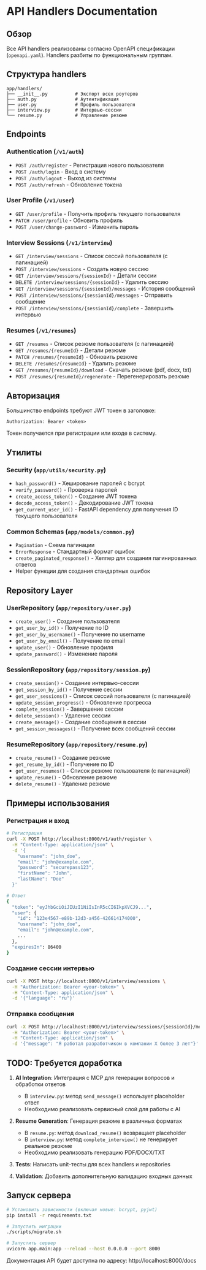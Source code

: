 # API Handlers Documentation

## Обзор

Все API handlers реализованы согласно OpenAPI спецификации (`openapi.yaml`). Handlers разбиты по функциональным группам.

## Структура handlers

```
app/handlers/
├── __init__.py          # Экспорт всех роутеров
├── auth.py              # Аутентификация
├── user.py              # Профиль пользователя
├── interview.py         # Интервью-сессии
└── resume.py            # Управление резюме
```

## Endpoints

### Authentication (`/v1/auth`)

-   `POST /auth/register` - Регистрация нового пользователя
-   `POST /auth/login` - Вход в систему
-   `POST /auth/logout` - Выход из системы
-   `POST /auth/refresh` - Обновление токена

### User Profile (`/v1/user`)

-   `GET /user/profile` - Получить профиль текущего пользователя
-   `PATCH /user/profile` - Обновить профиль
-   `POST /user/change-password` - Изменить пароль

### Interview Sessions (`/v1/interview`)

-   `GET /interview/sessions` - Список сессий пользователя (с пагинацией)
-   `POST /interview/sessions` - Создать новую сессию
-   `GET /interview/sessions/{sessionId}` - Детали сессии
-   `DELETE /interview/sessions/{sessionId}` - Удалить сессию
-   `GET /interview/sessions/{sessionId}/messages` - История сообщений
-   `POST /interview/sessions/{sessionId}/messages` - Отправить сообщение
-   `POST /interview/sessions/{sessionId}/complete` - Завершить интервью

### Resumes (`/v1/resumes`)

-   `GET /resumes` - Список резюме пользователя (с пагинацией)
-   `GET /resumes/{resumeId}` - Детали резюме
-   `PATCH /resumes/{resumeId}` - Обновить резюме
-   `DELETE /resumes/{resumeId}` - Удалить резюме
-   `GET /resumes/{resumeId}/download` - Скачать резюме (pdf, docx, txt)
-   `POST /resumes/{resumeId}/regenerate` - Перегенерировать резюме

## Авторизация

Большинство endpoints требуют JWT токен в заголовке:

```
Authorization: Bearer <token>
```

Токен получается при регистрации или входе в систему.

## Утилиты

### Security (`app/utils/security.py`)

-   `hash_password()` - Хеширование паролей с bcrypt
-   `verify_password()` - Проверка паролей
-   `create_access_token()` - Создание JWT токена
-   `decode_access_token()` - Декодирование JWT токена
-   `get_current_user_id()` - FastAPI dependency для получения ID текущего пользователя

### Common Schemas (`app/models/common.py`)

-   `Pagination` - Схема пагинации
-   `ErrorResponse` - Стандартный формат ошибок
-   `create_paginated_response()` - Хелпер для создания пагинированных ответов
-   Helper функции для создания стандартных ошибок

## Repository Layer

### UserRepository (`app/repository/user.py`)

-   `create_user()` - Создание пользователя
-   `get_user_by_id()` - Получение по ID
-   `get_user_by_username()` - Получение по username
-   `get_user_by_email()` - Получение по email
-   `update_user()` - Обновление профиля
-   `update_password()` - Изменение пароля

### SessionRepository (`app/repository/session.py`)

-   `create_session()` - Создание интервью-сессии
-   `get_session_by_id()` - Получение сессии
-   `get_user_sessions()` - Список сессий пользователя (с пагинацией)
-   `update_session_progress()` - Обновление прогресса
-   `complete_session()` - Завершение сессии
-   `delete_session()` - Удаление сессии
-   `create_message()` - Создание сообщения в сессии
-   `get_session_messages()` - Получение всех сообщений сессии

### ResumeRepository (`app/repository/resume.py`)

-   `create_resume()` - Создание резюме
-   `get_resume_by_id()` - Получение по ID
-   `get_user_resumes()` - Список резюме пользователя (с пагинацией)
-   `update_resume()` - Обновление резюме
-   `delete_resume()` - Удаление резюме

## Примеры использования

### Регистрация и вход

```bash
# Регистрация
curl -X POST http://localhost:8000/v1/auth/register \
  -H "Content-Type: application/json" \
  -d '{
    "username": "john_doe",
    "email": "john@example.com",
    "password": "securepass123",
    "firstName": "John",
    "lastName": "Doe"
  }'

# Ответ
{
  "token": "eyJhbGciOiJIUzI1NiIsInR5cCI6IkpXVCJ9...",
  "user": {
    "id": "123e4567-e89b-12d3-a456-426614174000",
    "username": "john_doe",
    "email": "john@example.com",
    ...
  },
  "expiresIn": 86400
}
```

### Создание сессии интервью

```bash
curl -X POST http://localhost:8000/v1/interview/sessions \
  -H "Authorization: Bearer <your-token>" \
  -H "Content-Type: application/json" \
  -d '{"language": "ru"}'
```

### Отправка сообщения

```bash
curl -X POST http://localhost:8000/v1/interview/sessions/{sessionId}/messages \
  -H "Authorization: Bearer <your-token>" \
  -H "Content-Type: application/json" \
  -d '{"message": "Я работал разработчиком в компании X более 3 лет"}'
```

## TODO: Требуется доработка

1. **AI Integration**: Интеграция с MCP для генерации вопросов и обработки ответов

    - В `interview.py`: метод `send_message()` использует placeholder ответ
    - Необходимо реализовать сервисный слой для работы с AI

2. **Resume Generation**: Генерация резюме в различных форматах

    - В `resume.py`: метод `download_resume()` возвращает placeholder
    - В `interview.py`: метод `complete_interview()` не генерирует реальное резюме
    - Необходимо реализовать генерацию PDF/DOCX/TXT

3. **Tests**: Написать unit-тесты для всех handlers и repositories

4. **Validation**: Добавить дополнительную валидацию входных данных

## Запуск сервера

```bash
# Установить зависимости (включая новые: bcrypt, pyjwt)
pip install -r requirements.txt

# Запустить миграции
./scripts/migrate.sh

# Запустить сервер
uvicorn app.main:app --reload --host 0.0.0.0 --port 8000
```

Документация API будет доступна по адресу: http://localhost:8000/docs
